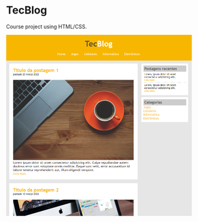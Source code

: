 # TecBlog
Course project using HTML/CSS.

<img src="images/printWebsite.png" alt="print of my website"/>